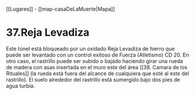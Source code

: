 [[Lugares]]  -  [[map-casaDeLaMuerte|Mapa]]

# 37.Reja Levadiza


Este túnel está bloqueado por un oxidado Reja Levadiza de hierro que puede ser levantado con un control exitoso de Fuerza (Atletismo) CD 20. 
En otro caso, el rastrillo puede ser subido o bajado haciendo girar una rueda de madera con asas insertada en el muro este del área [[38. Camara de los Rituales]] (la rueda está fuera del alcance de cualquiera que esté al este del rastrillo). El suelo alrededor del rastrillo está sumergido bajo dos pies de agua turbia.